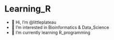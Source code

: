 # Learning_R

- 👋 Hi, I’m @littleplateau
- 👀 I’m interested in Bioinformatics & Data_Science
- 🌱 I’m currently learning R_programming
